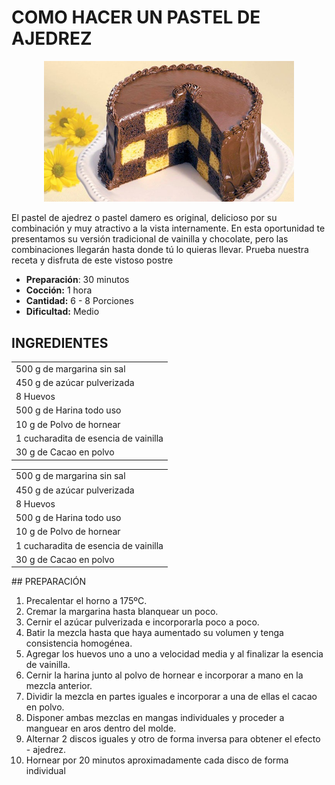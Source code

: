 # COMO HACER UN PASTEL DE AJEDREZ

<p align="center">
<img src="images/pastel_ajedrez.jpg" width="400">
</p>

<p>
El pastel de ajedrez o pastel damero es original, delicioso por su combinación y muy atractivo a la vista internamente. En esta oportunidad te presentamos su versión tradicional de vainilla y chocolate, pero las combinaciones llegarán hasta donde tú lo quieras llevar. Prueba nuestra receta y disfruta de este vistoso postre
</p>

- **Preparación**: 30 minutos
- **Cocción:** 1 hora
- **Cantidad:** 6 - 8 Porciones
- **Dificultad:** Medio

## INGREDIENTES
||
|-------------|
| 500 g de margarina sin sal|
| 450 g de azúcar pulverizada   |
| 8 Huevos                      |
| 500 g de Harina todo uso      |
| 10 g de Polvo de hornear      |
| 1 cucharadita de esencia de vainilla |
| 30 g de Cacao en polvo        |

<table class="default">
    <tr> <td> 500 g de margarina sin sal </td> </tr>
    <tr> <td> 450 g de azúcar pulverizada </td> </tr>
    <tr> <td> 8 Huevos </td> </tr>
    <tr> <td> 500 g de Harina todo uso </td> </tr>
    <tr> <td> 10 g de Polvo de hornear </td> </tr>
    <tr> <td> 1 cucharadita de esencia de vainilla </td> </tr>
    <tr> <td> 30 g de Cacao en polvo </td> </tr>
    
</table>
## PREPARACIÓN

<!-- 
- 1.- Precalentar el horno a 175ºC.
- 2.- Cremar la margarina hasta blanquear un poco
- 3.- Cernir el azúcar pulverizada e incorporarla poco a poco
- 4.- Batir la mezcla hasta que haya aumentado su volumen y tenga consistencia homogénea.
- 5.- Agregar los huevos uno a uno a velocidad media y al finalizar la esencia de vainilla.
- 6.- Cernir la harina junto al polvo de hornear e incorporar a mano en la mezcla anterior.
- 7.- Dividir la mezcla en partes iguales e incorporar a una de ellas el cacao en polvo.
- 8.- Disponer ambas mezclas en mangas individuales y proceder a manguear en aros dentro del molde.
- 9.- Alternar 2 discos iguales y otro de forma inversa para que al armar las 3 capas y se obtenga el efecto - ajedrez.
- 10.- Hornear por 20 minutos aproximadamente cada disco de forma individual
-->

<ol>
    <li value="1"> Precalentar el horno a 175ºC. </li>
    <li> Cremar la margarina hasta blanquear un poco. </li>
    <li> Cernir el azúcar pulverizada e incorporarla poco a poco. </li>
    <li> Batir la mezcla hasta que haya aumentado su volumen y tenga consistencia homogénea. </li>
    <li> Agregar los huevos uno a uno a velocidad media y al finalizar la esencia de vainilla. </li>
    <li> Cernir la harina junto al polvo de hornear e incorporar a mano en la mezcla anterior. </li>
    <li> Dividir la mezcla en partes iguales e incorporar a una de ellas el cacao en polvo. </li>
    <li> Disponer ambas mezclas en mangas individuales y proceder a manguear en aros dentro del molde. </li>
    <li> Alternar 2 discos iguales y otro de forma inversa para obtener el efecto - ajedrez. </li>
    <li> Hornear por 20 minutos aproximadamente cada disco de forma individual </li>
</ol>
